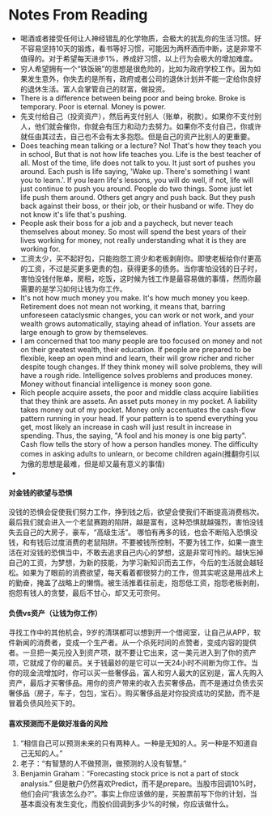 # Notes From Reading

- 喝酒或者接受任何让人神经错乱的化学物质，会极大的扰乱你的生活习惯。好不容易坚持10天的锻炼，看书等好习惯，可能因为两杯酒而中断，这是非常不值得的。对于希望每天进步1%，养成好习惯，以上行为会极大的增加难度。
- 穷人希望拥有一个“铁饭碗”的思想是很危险的，比如为政府学校工作。因为如果发生意外，你失去的是所有，政府或者公司的退休计划并不能一定给你良好的退休生活。富人会掌管自己的财富，做投资。
- There is a difference between being poor and being broke. Broke is temporary. Poor is eternal. Money is power.
- 先支付给自己（投资资产），然后再支付别人（账单，税款）。如果你不支付别人，他们就会催你，你就会有压力和动力去努力。如果你不支付自己，你或许就任由其过去，自己也不会有太多抱怨。但是自己的资产比别人的更重要。
- Does teaching mean talking or a lecture? No! That's how they teach you in school, But that is not how life teaches you. Life is the best teacher of all. Most of the time, life does not talk to you. It just sort of pushes you around. Each push is life saying, 'Wake up. There's something I want you to learn.'. If you learn life's lessons, you will do well, if not, life will just continue to push you around. People do two things. Some just let life push them around. Others get angry and push back. But they push back against their boss, or their job, or their husband or wife. They do not know it's life that's pushing.
- People ask their boss for a job and a paycheck, but never teach themselves about money. So most will spend the best years of their lives working for money, not really understanding what it is they are working for. 
- 工资太少，买不起好包，只能抱怨工资少和老板剥削你。即使老板给你付更高的工资，不过是买更多更贵的包，获得更多的债务。当你害怕没钱的日子时，害怕没钱付账单，房租，吃饭，这时候为钱工作是最容易做的事情，然而你最需要的是学习如何让钱为你工作。
- It's not how much money you make. It's how much money you keep. Retirement does not mean not working, it means that, barring unforeseen cataclysmic changes, you can work or not work, and your wealth grows automatically, staying ahead of inflation. Your assets are large enough to grow by themseleves. 
- I am concerned that too many people are too focused on money and not on their greatest wealth, their education. If people are prepared to be flexible, keep an open mind and learn, their will grow richer and richer despite tough changes. If they think money will solve problems, they will have a rough ride. Intelligence solves problems and produces money. Money without financial intelligence is money soon gone. 
- Rich people acquire assets, the poor and middle class acquire liabilities that they think are assets. An asset puts money in my pocket. A liability takes money out of my pocket. Money only accentuates the cash-flow pattern running in your head. If your pattern is to spend everything you get, most likely an increase in cash will just result in increase in spending. Thus, the saying, "A fool and his money is one big party". Cash flow tells the story of how a person handles money. The difficulty comes in asking adults to unlearn, or become children again(推翻你引以为傲的思想是最难，但是却又最有意义的事情)
- 


#### 对金钱的欲望与恐惧
没钱的恐惧会促使我们努力工作，挣到钱之后，欲望会使我们不断提高消费档次。最后我们就会进入一个老鼠赛跑的陷阱，越是富有，这种恐惧就越强烈，害怕没钱失去自己的大房子，豪车，“高级生活”。
哪怕有再多的钱，也会不断陷入恐惧没钱，和有钱后过度消费的老鼠陷阱。不要被钱所控制，不要为钱工作，如果一直生活在对没钱的恐惧当中，不敢去追求自己内心的梦想，这是非常可怜的。越快忘掉自己的工资，为梦想，为新的技能，为学习新知识而去工作，今后的生活就会越轻松。如果为了眼前的消费欲望，每天看着都很努力的工作，但其实呢这是用战术上的勤奋，掩盖了战略上的懒惰。被生活推着往前走，抱怨低工资，抱怨老板剥削，抱怨有钱人的贪婪，最后不甘心，却又无可奈何。

#### 负债vs资产（让钱为你工作）
寻找工作中的其他机会，9岁的清琪都可以想到开一个借阅室，让自己从APP，软件新闻的消费者，变成一个生产者。从一个杀死时间的点赞者，变成内容的提供者。一旦把一美元投入到资产项，就不要让它出来，这一美元进入到了你的资产项，它就成了你的雇员。关于钱最妙的是它可以一天24小时不间断为你工作。当你的现金流增加时，你可以买一些奢侈品，富人和穷人最大的区别是，富人先购入资产，最后才买奢侈品。用你的资产带来的收入去买奢侈品，而不是通过负债去买奢侈品（房子，车子，包包，宝石）。购买奢侈品是对你投资成功的奖励，而不是冒着负债风险买下的。

#### 喜欢预测而不是做好准备的风险
1. “相信自己可以预测未来的只有两种人。一种是无知的人。另一种是不知道自己无知的人。”
2. 老子：“有智慧的人不做预测，做预测的人没有智慧。”
3. Benjamin Graham：“Forecasting stock price is not a part of stock analysis.”
但是散户仍然喜欢Predict，而不是prepare。当股市回调10%时，他们会问“我该怎么办?”。事实上你应该做的是，买股票前写下你的计划，当基本面没有发生变化，而股价回调到多少%的时候，你应该做什么。
